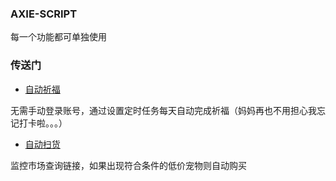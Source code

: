 ###  AXIE-SCRIPT

每一个功能都可单独使用


###  传送门

- [自动祈福](blessing/README.md)

无需手动登录账号，通过设置定时任务每天自动完成祈福（妈妈再也不用担心我忘记打卡啦。。。）


- [自动扫货](buy_axie/README.md)

监控市场查询链接，如果出现符合条件的低价宠物则自动购买